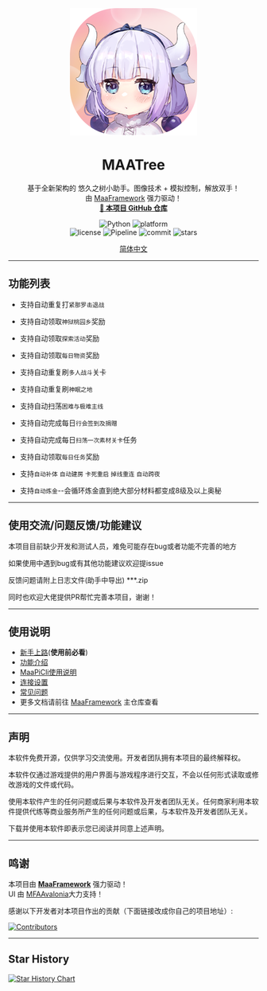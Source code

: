 <!-- markdownlint-disable MD033 MD041 -->
<div align="center">

<img alt="LOGO" src="img/图标.png" width="256" height="256" />

# MAATree

基于全新架构的 悠久之树小助手。图像技术 + 模拟控制，解放双手！  
由 [MaaFramework](https://github.com/MaaXYZ/MaaFramework) 强力驱动！  
<a href="https://github.com/caicai00001/MAATree" target="_blank" style="font-weight: bold;">🔗 本项目 GitHub 仓库</a>

</div>

<p align="center">
  <img alt="Python" src="https://img.shields.io/badge/Python-3776AB?logo=python&logoColor=white">
  <img alt="platform" src="https://img.shields.io/badge/platform-Windows%20%7C%20Linux%20%7C%20macOS-blueviolet">
  <br>
  <img alt="license" src="https://img.shields.io/github/license/caicai00001/MAATree">
  <img alt="Pipeline" src="https://img.shields.io/badge/Pipeline-%23454545?logo=paddypower&logoColor=%23FFFFFF">
  <img alt="commit" src="https://img.shields.io/github/commit-activity/m/caicai00001/MAATree">
  <img alt="stars" src="https://img.shields.io/github/stars/caicai00001/MAATree?style=social">
</p>

<div align="center">

[简体中文](./README.md)

</div>

---

## 功能列表

- 支持自动重复打`紧那罗击退战`

- 支持自动领取`神狱桃园乡`奖励

- 支持自动领取`探索活动`奖励

- 支持自动领取`每日物资`奖励

- 支持自动重复刷`多人战斗`关卡

- 支持自动重复刷`神眠之地`

- 支持自动扫荡`困难与极难主线`

- 支持自动完成每日`行会签到及捐赠`

- 支持自动完成每日`扫荡一次素材关卡`任务

- 支持自动领取`每日任务`奖励

- 支持`自动补体` `自动建房` `卡死重启` `掉线重连` `自动跨夜`

- 支持`自动炼金`--会循环炼金直到绝大部分材料都变成8级及以上奥秘

---

## 使用交流/问题反馈/功能建议

本项目目前缺少开发和测试人员，难免可能存在bug或者功能不完善的地方

如果使用中遇到bug或有其他功能建议欢迎提issue

反馈问题请附上日志文件(助手中导出) ***.zip

同时也欢迎大佬提供PR帮忙完善本项目，谢谢！

---

## 使用说明

- [新手上路](./docs/zh_cn/manual/新手上路.md)(**使用前必看**)
- [功能介绍](./docs/zh_cn/manual/功能介绍.md)
- [MaaPiCli使用说明](./docs/zh_cn/manual/MaaPiCli.md)
- [连接设置](./docs/zh_cn/manual/连接设置.md)
- [常见问题](./docs/zh_cn/manual/常见问题.md)
- 更多文档请前往 [MaaFramework](https://github.com/MaaXYZ/MaaFramework) 主仓库查看

---

## 声明

本软件免费开源，仅供学习交流使用。开发者团队拥有本项目的最终解释权。

本软件仅通过游戏提供的用户界面与游戏程序进行交互，不会以任何形式读取或修改游戏的文件或代码。

使用本软件产生的任何问题或后果与本软件及开发者团队无关。任何商家利用本软件提供代练等商业服务所产生的任何问题或后果，与本软件及开发者团队无关。

下载并使用本软件即表示您已阅读并同意上述声明。

---

## 鸣谢

本项目由 **[MaaFramework](https://github.com/MaaXYZ/MaaFramework)** 强力驱动！  
UI 由 [MFAAvalonia](https://github.com/SweetSmellFox/MFAAvalonia)大力支持！

感谢以下开发者对本项目作出的贡献（下面链接改成你自己的项目地址）:

[![Contributors](https://contrib.rocks/image?repo=caicai00001/MAATree&max=1000)](https://github.com/caicai00001/MAATree/graphs/contributors)

---

## Star History

[![Star History Chart](https://api.star-history.com/svg?repos=caicai00001/MAATree&type=Date)](https://www.star-history.com/#caicai00001/MAATree&Date)
